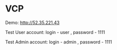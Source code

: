 # VCP

Demo: http://52.35.221.43

Test User account: login - user , password - 1111

Test Admin account: login - admin , password - 1111
